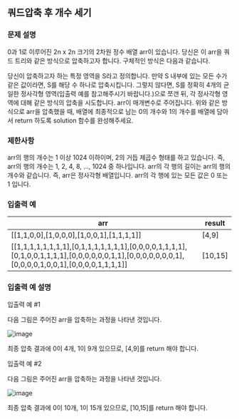 ## 쿼드압축 후 개수 세기

### 문제 설명

0과 1로 이루어진 2n x 2n 크기의 2차원 정수 배열 arr이 있습니다. 당신은 이 arr을 쿼드 트리와 같은 방식으로 압축하고자 합니다. 구체적인 방식은 다음과 같습니다.

당신이 압축하고자 하는 특정 영역을 S라고 정의합니다.
만약 S 내부에 있는 모든 수가 같은 값이라면, S를 해당 수 하나로 압축시킵니다.
그렇지 않다면, S를 정확히 4개의 균일한 정사각형 영역(입출력 예를 참고해주시기 바랍니다.)으로 쪼갠 뒤, 각 정사각형 영역에 대해 같은 방식의 압축을 시도합니다.
arr이 매개변수로 주어집니다. 위와 같은 방식으로 arr을 압축했을 때, 배열에 최종적으로 남는 0의 개수와 1의 개수를 배열에 담아서 return 하도록 solution 함수를 완성해주세요.

### 제한사항

arr의 행의 개수는 1 이상 1024 이하이며, 2의 거듭 제곱수 형태를 하고 있습니다. 즉, arr의 행의 개수는 1, 2, 4, 8, ..., 1024 중 하나입니다.
arr의 각 행의 길이는 arr의 행의 개수와 같습니다. 즉, arr은 정사각형 배열입니다.
arr의 각 행에 있는 모든 값은 0 또는 1 입니다.

### 입출력 예

arr|result
---|---
[[1,1,0,0],[1,0,0,0],[1,0,0,1],[1,1,1,1]]|[4,9]
[[1,1,1,1,1,1,1,1],[0,1,1,1,1,1,1,1],[0,0,0,0,1,1,1,1],[0,1,0,0,1,1,1,1],[0,0,0,0,0,0,1,1],[0,0,0,0,0,0,0,1],[0,0,0,0,1,0,0,1],[0,0,0,0,1,1,1,1]]|[10,15]

### 입출력 예 설명

입출력 예 #1

다음 그림은 주어진 arr을 압축하는 과정을 나타낸 것입니다.

![image](https://github.com/Padack2/CodingTest/assets/26791213/3ae75b43-8ce1-47aa-b842-1017dafdbc90)

최종 압축 결과에 0이 4개, 1이 9개 있으므로, [4,9]를 return 해야 합니다.

입출력 예 #2

다음 그림은 주어진 arr을 압축하는 과정을 나타낸 것입니다.

![image](https://github.com/Padack2/CodingTest/assets/26791213/3911f7ba-57c4-4f7c-adaa-eb877c78f6af)


최종 압축 결과에 0이 10개, 1이 15개 있으므로, [10,15]를 return 해야 합니다.
